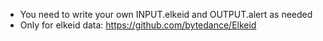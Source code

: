 * You need to write your own INPUT.elkeid and OUTPUT.alert as needed
* Only for elkeid data: https://github.com/bytedance/Elkeid
